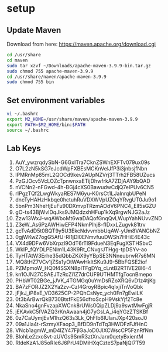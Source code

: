 # setup

## Update Maven

Download from here: https://maven.apache.org/download.cgi

```bash
cd /usr/share
cd maven
sudo tar xzvf ~/Downloads/apache-maven-3.9.9-bin.tar.gz
sudo chmod 755 apache-maven-3.9.9
cd /usr/share/naven/apache-maven-3.9.9
sudo chmod 755 bin
```

## Set environment variables
```bash
vi ~/.bashrc
export M2_HOME=/usr/share/maven/apache-maven-3.9.9
export PATH=$M2_HOME/bin:$PATH
source ~/.bashrc
```

## Lab Keys
1. AuY_ywzrqdySbN-G6GxITra7CknZSWnEXFTv079ux09s
1. O7L2zN5kSG7eJcdWpFXBEsMCKnVelJfP3i3jnbsjfNbn
1. lPMRnMp85mL2QOCd9kev2AUpNZVrj3TTrh2FB58UZucs
1. PzGJOcv5VcLOZcTpnwnxaETijDhwfrkA7ZDjAAY9bQAD
1. nVCNn2-nFGwd-4h-BGj4cXS0BawudwCdjQ7eIPUv6CN5
1. rIPgzTQf2LwgWkyaRES7M6yu-K0rsCt1LJaInrqbUPeN
1. dncTyHAHzHkbqe0hctuhRuVDXWVpUZOqYRvgUT0Ju9o1
1. 5bnPm3NheHjEuFu90DXmvpTRzmAOdV6PNC4_ElI5sGZU
1. gO-ts43BjWvlDqJks9JMQdzxhHFup1kXq9rgwNJG2aJz
1. Zzw13WxJ-wqAWboMt6waDAQofGnqQvLWupYahNUvvZND
1. Z3eW_As6PzAWHiwEFP4NkmPlhj8-fIDxxLZugvk81trv
1. gcTvAdD5t0BQT9y5U3EkcNdvvmbbUqAW-yUm8VANGbNZ
1. 0gjWKwZ7ogG5AfU-RI1jDl0ENmvfuuDWSh7HHiE4E43c
1. VX4d9DFw6VbXrpzl9OdT6rTI9FdueN3EqFugXSTHSbvC
1. WkIP_fQYDLPENlm1L43K9Rt_CNvgrJTHgg-tpDSYv-ao
1. TyHTAtW3Erhe35dQbbZKiX9yYBpSE3NNneubrwR7s6MN
1. MQ8tHZ7VCv1jZSs1yOtWAwHkItSKu9J9-5BbFQSE2iof
1. PZMpmoW_HQ0f4SSXN8pITFgDYq_cLntB2RTlVE28I6-4
1. kn1OJN27CSAEJTzRcZi1Z7drCUF9UTHMTfgTocnBmepo
1. PHbWT02BGe_jJVK_4TGMGq0uYmDsRZoXRQ6vD1z4tjKg
1. BA7zFORJZ2X2Ya2zv-CzI4GroyRBpic4qIxjiTnVoQbk
1. jFjkJ_iP8xE_VD3625CP-2PQhCsNyc_ych0Fn7gEwiLK
1. 0t3bArBwrQkB730BtsfFkE56dfroScpH9VskYjf2Tc8e
1. NkaSno4gnFvzapXWCnk8rUWs0QipZLDj9a9swtMwFgjR
1. jEKAvkC5fVAZQ3rKnAwaan4jG7yGsLA_i4qYGzZTSKBf
1. 0z7CaUymjEvM1hzQ63s3Lk_QhFIb6IUlanJXp420soJ0
1. 09a1Jla4t-rSzmyXFaop3_BfDD9nTdTq3HWDFzFJfHnC
1. VNcb1agmW_mD4lZY47FjlGaJoD0JIXCWscCP5FznRfNm
1. BlohLe2zxoSvt-zUVGs9SmR3ztXnJarx0qetyBxientM
1. RIdeKzA1J85oRIe6J6PrU4DMiHXqCzteS7paNjQI7T59

